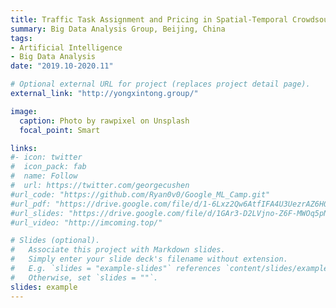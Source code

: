 ```yaml
---
title: Traffic Task Assignment and Pricing in Spatial-Temporal Crowdsourcing
summary: Big Data Analysis Group, Beijing, China 
tags:
- Artificial Intelligence
- Big Data Analysis
date: "2019.10-2020.11"

# Optional external URL for project (replaces project detail page).
external_link: "http://yongxintong.group/"

image:
  caption: Photo by rawpixel on Unsplash
  focal_point: Smart

links:
#- icon: twitter
#  icon_pack: fab
#  name: Follow
#  url: https://twitter.com/georgecushen
#url_code: "https://github.com/Ryan0v0/Google_ML_Camp.git"
#url_pdf: "https://drive.google.com/file/d/1-6Lxz2Qw6AtfIFA4U3UezrAZ6H0ZARCA/view"
#url_slides: "https://drive.google.com/file/d/1GAr3-D2LVjno-Z6F-MWOq5pNh0MtvZMs/view"
#url_video: "http://imcoming.top/"

# Slides (optional).
#   Associate this project with Markdown slides.
#   Simply enter your slide deck's filename without extension.
#   E.g. `slides = "example-slides"` references `content/slides/example-slides.md`.
#   Otherwise, set `slides = ""`.
slides: example
---
```



